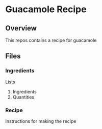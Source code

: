 # Guacamole Recipe

## Overview

This repos contains a recipe for guacamole

## Files

### Ingredients

Lists
1. Ingredients
2. Quantities

### Recipe

Instructions for making the recipe
